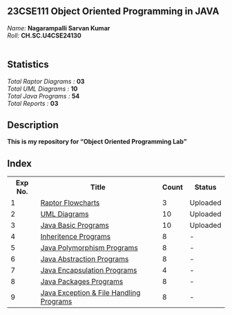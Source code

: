 ## 23CSE111 Object Oriented Programming in JAVA

*Name:*  **Nagarampalli Sarvan Kumar**<br>
*Roll:*  **CH.SC.U4CSE24130**<br><br>

## Statistics
*Total Raptor Diagrams :*  **03**<br>
*Total UML Diagrams :*  **10**<br>
*Total Java Programs :*  **54**<br>
*Total Reports :*  **03**<br>

## Description
<b>This is my repository for <q>Object Oriented Programming Lab</q></b>

## Index

<table>
  <tr>
    <th>Exp No.</th>
    <th>Title</th>
    <th>Count</th>
    <th>Status</th>
  </tr>
  <tr>
    <td>1</td>
    <td><a href='https://github.com/sarvan-2187/OOPS-LAB/tree/main/Experiment%201'>Raptor Flowcharts</a></td>
    <td>3</td>
    <td>Uploaded</td>
  </tr>
  <tr>
    <td>2</td>
    <td><a href='https://github.com/sarvan-2187/OOPS-LAB/tree/main/Experiment%202'>UML Diagrams</a></td>
    <td>10</td>
    <td>Uploaded</td>
  </tr>
  <tr>
    <td>3</td>
    <td><a href='https://github.com/sarvan-2187/OOPS-LAB/tree/main/Experiment%203/Java%20Basic%20Programs'>Java Basic Programs</td>
    <td>10</td>
    <td>Uploaded</td>
  </tr>
  <tr>
    <td>4</td>
    <td><a href='https://github.com/sarvan-2187/OOPS-LAB/tree/main/Experiment%204'>Inheritence Programs</a></td>
    <td>8</td>
    <td>-</td>
  </tr>
  <tr>
    <td>5</td>
    <td><a href='https://github.com/sarvan-2187/OOPS-LAB/tree/main/Experiment%205'>Java Polymorphism Programs</a></td>
    <td>8</td>
    <td>-</td>
  </tr>
  <tr>
    <td>6</td>
    <td><a href='https://github.com/sarvan-2187/OOPS-LAB/tree/main/Experiment%206'>Java Abstraction Programs</a></td>
    <td>8</td>
    <td>-</td>
  </tr>
  <tr>
    <td>7</td>
    <td><a href='https://github.com/sarvan-2187/OOPS-LAB/tree/main/Experiment%207'>Java Encapsulation Programs</a></td>
    <td>4</td>
    <td>-</td>
  </tr>
    <tr>
    <td>8</td>
    <td><a href='https://github.com/sarvan-2187/OOPS-LAB/tree/main/Experiment%208'>Java Packages Programs</a></td>
    <td>8</td>
    <td>-</td>
  </tr>
  <tr>
    <td>9</td>
    <td><a href='https://github.com/sarvan-2187/OOPS-LAB/tree/main/Experiment%209'>Java Exception & File Handling Programs</a></td>
    <td>8</td>
    <td>-</td>
  </tr>
</table>
